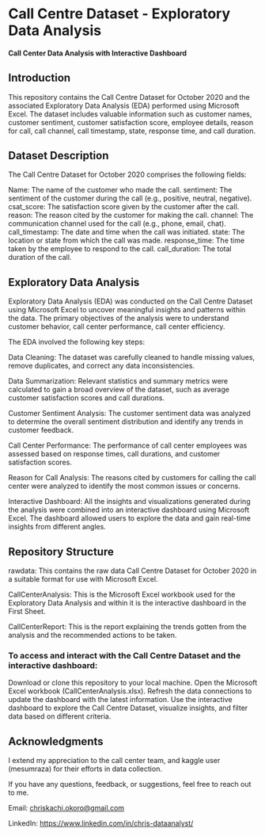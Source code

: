 # Call Centre Dataset - Exploratory Data Analysis
#### Call Center Data Analysis with Interactive Dashboard

## Introduction

This repository contains the Call Centre Dataset for October 2020 and the associated Exploratory Data Analysis (EDA) performed using Microsoft Excel. The dataset includes valuable information such as customer names, customer sentiment, customer satisfaction score, employee details, reason for call, call channel, call timestamp, state, response time, and call duration.

## Dataset Description

The Call Centre Dataset for October 2020 comprises the following fields:

Name: The name of the customer who made the call.
sentiment: The sentiment of the customer during the call (e.g., positive, neutral, negative).
csat_score: The satisfaction score given by the customer after the call.
reason: The reason cited by the customer for making the call.
channel: The communication channel used for the call (e.g., phone, email, chat).
call_timestamp: The date and time when the call was initiated.
state: The location or state from which the call was made.
response_time: The time taken by the employee to respond to the call.
call_duration: The total duration of the call.

## Exploratory Data Analysis

Exploratory Data Analysis (EDA) was conducted on the Call Centre Dataset using Microsoft Excel to uncover meaningful insights and patterns within the data. The primary objectives of the analysis were to understand customer behavior, call center performance, call center efficiency.

The EDA involved the following key steps:

Data Cleaning: The dataset was carefully cleaned to handle missing values, remove duplicates, and correct any data inconsistencies.

Data Summarization: Relevant statistics and summary metrics were calculated to gain a broad overview of the dataset, such as average customer satisfaction scores and call durations.

Customer Sentiment Analysis: The customer sentiment data was analyzed to determine the overall sentiment distribution and identify any trends in customer feedback.

Call Center Performance: The performance of call center employees was assessed based on response times, call durations, and customer satisfaction scores.

Reason for Call Analysis: The reasons cited by customers for calling the call center were analyzed to identify the most common issues or concerns.

Interactive Dashboard: All the insights and visualizations generated during the analysis were combined into an interactive dashboard using Microsoft Excel. The dashboard allowed users to explore the data and gain real-time insights from different angles.

## Repository Structure

rawdata: This contains the raw data Call Centre Dataset for October 2020 in a suitable format for use with Microsoft Excel.

CallCenterAnalysis: This is the Microsoft Excel workbook used for the Exploratory Data Analysis and within it is the interactive dashboard in the First Sheet.

CallCenterReport: This is the report explaining the trends gotten from the analysis and the recommended actions to be taken.

### To access and interact with the Call Centre Dataset and the interactive dashboard:

Download or clone this repository to your local machine.
Open the Microsoft Excel workbook (CallCenterAnalysis.xlsx).
Refresh the data connections to update the dashboard with the latest information.
Use the interactive dashboard to explore the Call Centre Dataset, visualize insights, and filter data based on different criteria.

## Acknowledgments

I extend my appreciation to the call center team, and kaggle user (mesumraza) for their efforts in data collection.

If you have any questions, feedback, or suggestions, feel free to reach out to me. 

Email: chriskachi.okoro@gmail.com

LinkedIn: https://www.linkedin.com/in/chris-dataanalyst/
